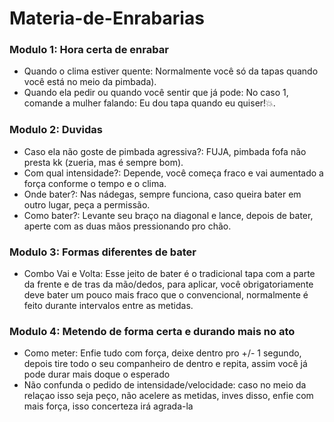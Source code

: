 # Materia-de-Enrabarias

### Modulo 1: Hora certa de enrabar
- Quando o clima estiver quente: Normalmente você só da tapas quando você está no meio da pimbada).
- Quando ela pedir ou quando você sentir que já pode: No caso 1, comande a mulher falando: Eu dou tapa quando eu quiser!💥.

### Modulo 2: Duvidas
- Caso ela não goste de pimbada agressiva?: FUJA, pimbada fofa não presta kk (zueria, mas é sempre bom).
- Com qual intensidade?: Depende, você começa fraco e vai aumentado a força conforme o tempo e o clima.
- Onde bater?: Nas nádegas, sempre funciona, caso queira bater em outro lugar, peça a permissão.
- Como bater?: Levante seu braço na diagonal e lance, depois de bater, aperte com as duas mãos pressionando pro chão.

### Modulo 3: Formas diferentes de bater
- Combo Vai e Volta: Esse jeito de bater é o tradicional tapa com a parte da frente e de tras da mão/dedos, para aplicar, você obrigatoriamente deve bater um pouco mais fraco que o convencional, normalmente é feito durante intervalos entre as metidas.

### Modulo 4: Metendo de forma certa e durando mais no ato
- Como meter: Enfie tudo com força, deixe dentro pro +/- 1 segundo, depois tire todo o seu companheiro de dentro e repita, assim você já pode durar mais doque o esperado
- Não confunda o pedido de intensidade/velocidade: caso no meio da relaçao isso seja peço, não acelere as metidas, inves disso, enfie com mais força, isso concerteza irá agrada-la

